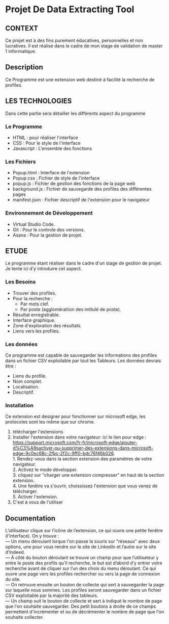 # Projet De Data Extracting Tool

## CONTEXT
Ce projet est à des fins purement éducatives, personnelles et non lucratives. Il est réalisé dans le cadre de mon stage de validation de master 1 informatique.

## Description
Ce Programme est une extension web destiné à facilité la recherche de profiles.

## LES TECHNOLOGIES
Dans cette partie sera détailler les différents aspect du programme

### Le Programme
+ HTML : pour réaliser l'interface
+ CSS : Pour le style de l'interface
+ Javascript : L'ensemble des fonctions

### Les Fichiers
+ Popup.html : Interface de l'extension
+ Popup.css : Fichier de style de l'interface
+ popup.js : Fichier de gestion des fonctions de la page web
+ background.js : Fichier de sauvegarde des profiles des différentes pages
+ manifest.json : Fichier descriptif de l'extension pour le navigateur

### Environnement de Développement

- Virtual Studio Code.
- Git : Pour le controle des versions.
- Asana : Pour la gestion de projet.

## ETUDE
Le programme étant réaliser dans le cadre d'un stage de gestion de projet. Je tente ici d'y introduire cet aspect.
### Les Besoins

* Trouver des profiles.
* Pour la recherche :
  * Par mots clef.
  * Par poste (agglomératiion des intitulé de poste).
* Résultat enregistrable.
* Interface graphique.
* Zone d'exploration des résultats.
* Liens vers les profiles.
  
### Les données
Ce programme est capable de sauvegarder les informations des profiles dans un fichier CSV exploitable par tout les Tableurs.
Les données devrais être :  
* Liens du profile.
* Nom complet.
* Localisation.
* Descriptif.

### Installation

Ce extension est designer pour fonctionner sur microsoft edge, les protocoles sont les même que sur chrome.
1. télécharger l'extensions
2. Installer l'extension dans votre navigateur:
       ici le lien pour edge : https://support.microsoft.com/fr-fr/microsoft-edge/ajouter-d%C3%A9sactiver-ou-supprimer-des-extensions-dans-microsoft-edge-9c0ec68c-2fbc-2f2c-9ff0-bdc76f46b026.  
       1. Rendez-vous dans la section extension des paramètres de votre navigateur.  
       2. Activez le mode développer.  
       3. cliquez sur "charger une extension compresser" en haut de la section extension.  
       4. Une fenêtre va s'ouvrir, choississez l'extension que vous venez de télécharger.  
       5. Activer l'extension.  
3. C'est à vous de l'utiliser

## Documentation
 L’utilisateur clique sur l’icône de l’extension, ce qui ouvre une petite fenêtre (l'interface).
 On y trouve :  
 — Un menu déroulant lorque l'on passe la souris sur "réseaux" avec deux options, une pour vous rendre sur le site de
 LinkedIn et l’autre sur le site d’Indeed.  
 — À côté du bouton déroulant se trouve un champ pour que l’utilisateur y
 entre le poste des profils qu’il recherche, le but est d’abord d’y entrer votre
 recherche avant de cliquer sur l’un des choix du menu déroulant. Ce qui ouvre une page vers les profiles rechercher ou vers la page de connexion du site.  
 — On retrouve ensuite un bouton de collecte qui sert à sauvegarder la page
 sur laquelle nous sommes. Les profiles seront sauvegarder dans un fichier CSV exploitable par la majorité des tableurs.  
 — Un champ suit le bouton de collecte et sert à indiqué le nombre de page que l'on souhaite sauvegarder. Des petit boutons à droite de ce champs permettent d'incrémenter et ou de décrémenter le nombre de page que l'on souhaite collecter.  